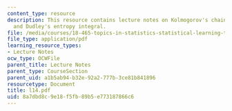 ```yaml
---
content_type: resource
description: This resource contains lecture notes on Kolmogorov's chaining method
  and Dudley's entropy integral.
file: /media/courses/18-465-topics-in-statistics-statistical-learning-theory-spring-2007/8a7dbd8c9e18f5fb89b5e773187866c6_l14.pdf
file_type: application/pdf
learning_resource_types:
- Lecture Notes
ocw_type: OCWFile
parent_title: Lecture Notes
parent_type: CourseSection
parent_uid: a1b5ab94-b32e-92a2-777b-3ce81b841896
resourcetype: Document
title: l14.pdf
uid: 8a7dbd8c-9e18-f5fb-89b5-e773187866c6
---
```

